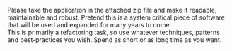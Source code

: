 Please take the application in the attached zip file and make it readable, maintainable and robust. 
Pretend this is a system critical piece of software that will be used and expanded for many years to 
come.  
This is primarily a refactoring task, so use whatever techniques, patterns and best-practices you wish. 
Spend as short or as long time as you want.
